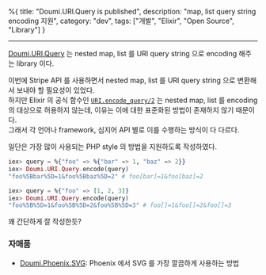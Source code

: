 %{
title: "Doumi.URI.Query is published",
description: "map, list query string encoding 지원",
category: "dev",
tags: ["개발", "Elixir", "Open Source", "Library"]
}

---

[Doumi.URI.Query] 는 nested map, list 를 URI query string 으로 encoding 해주는 library 이다.

이번에 Stripe API 를 사용하면서 nested map, list 를 URI query string 으로 변환해서 보내야 할 필요성이 있었다.  
하지만 Elixir 의 공식 함수인 [`URI.encode_query/2`](https://hexdocs.pm/elixir/1.14.2/URI.html#encode_query/2) 는 nested map, list 를 encoding 의 대상으로 허용하지 않는데, 이유는 이에 대한 표준화된 방법이 존재하지 않기 때문이다.  
그래서 각 언어나 framework, 심지어 API 별로 이를 수행하는 방식이 다 다르다.

일단은 가장 많이 사용되는 PHP style 의 방법을 지원하도록 작성하였다.

```elixir
iex> query = %{"foo" => %{"bar" => 1, "baz" => 2}}
iex> Doumi.URI.Query.encode(query)
"foo%5Bbar%5D=1&foo%5Bbaz%5D=2" # foo[bar]=1&foo[baz]=2

iex> query = %{"foo" => [1, 2, 3]}
iex> Doumi.URI.Query.encode(query)
"foo%5B%5D=1&foo%5B%5D=2&foo%5B%5D=3" # foo[]=1&foo[]=2&foo[]=3
```

꽤 간단하게 잘 작성한듯?

### 자매품

- [Doumi.Phoenix.SVG](./doumi_phoenix_svg_is_published): Phoenix 에서 SVG 를 가장 깔끔하게 사용하는 방법

[Doumi.URI.Query]: https://github.com/nallwhy/doumi_uri_query
